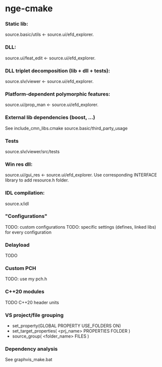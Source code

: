 # nge-cmake

### Static lib:
source.basic/utils  <-  source.ui/efd_explorer.

### DLL:
source.ui/feat_edit  <-  source.ui/efd_explorer.

### DLL triplet decomposition (lib + dll + tests):
source.slv/viewer  <-  source.ui/efd_explorer.

### Platform-dependent polymorphic features:
source.ui/prop_man  <-  source.ui/efd_explorer.

### External lib dependencies (boost, ...)
See include_cmn_libs.cmake
source.basic/third_party_usage

### Tests
source.slv/viewer/src/tests

### Win res dll:
source.ui/gui_res  <-  source.ui/efd_explorer.
Use corresponding INTERFACE library to add resource.h folder.

### IDL compilation:
source.x/idl

### "Configurations"
TODO: custom configurations
TODO: specific settings (defines, linked libs) for every configuration

### Delayload
TODO

### Custom PCH
TODO: use my pch.h

### C++20 modules
TODO
C++20 header units

### VS project/file grouping
- set_property(GLOBAL PROPERTY USE_FOLDERS ON)
- set_target_properties( <prj_name> PROPERTIES FOLDER <folder> )
- source_group( <folder_name> FILES <src> )

### Dependency analysis
See graphvis_make.bat